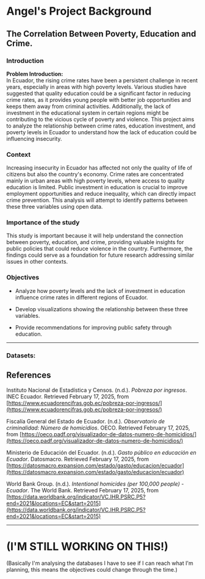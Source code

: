 # Angel's Project Background
## The Correlation Between Poverty, Education and Crime. 

### Introduction
**Problem Introduction:**  
In Ecuador, the rising crime rates have been a persistent challenge in recent years, especially in areas with high poverty levels. Various studies have suggested that quality education could be a significant factor in reducing crime rates, as it provides young people with better job opportunities and keeps them away from criminal activities. Additionally, the lack of investment in the educational system in certain regions might be contributing to the vicious cycle of poverty and violence. This project aims to analyze the relationship between crime rates, education investment, and poverty levels in Ecuador to understand how the lack of education could be influencing insecurity.

### Context

Increasing insecurity in Ecuador has affected not only the quality of life of citizens but also the country's economy. Crime rates are concentrated mainly in urban areas with high poverty levels, where access to quality education is limited. Public investment in education is crucial to improve employment opportunities and reduce inequality, which can directly impact crime prevention. This analysis will attempt to identify patterns between these three variables using open data.

### Importance of the study

This study is important because it will help understand the connection between poverty, education, and crime, providing valuable insights for public policies that could reduce violence in the country. Furthermore, the findings could serve as a foundation for future research addressing similar issues in other contexts.

### Objectives

* Analyze how poverty levels and the lack of investment in education influence crime rates in different regions of Ecuador.

* Develop visualizations showing the relationship between these three variables.

* Provide recommendations for improving public safety through education.


---
### Datasets:

## References  

Instituto Nacional de Estadística y Censos. (n.d.). *Pobreza por ingresos*. INEC Ecuador. Retrieved February 17, 2025, from [https://www.ecuadorencifras.gob.ec/pobreza-por-ingresos/](https://www.ecuadorencifras.gob.ec/pobreza-por-ingresos/)  

Fiscalía General del Estado de Ecuador. (n.d.). *Observatorio de criminalidad: Número de homicidios*. OECO. Retrieved February 17, 2025, from [https://oeco.padf.org/visualizador-de-datos-numero-de-homicidios/](https://oeco.padf.org/visualizador-de-datos-numero-de-homicidios/)  

Ministerio de Educación del Ecuador. (n.d.). *Gasto público en educación en Ecuador*. Datosmacro. Retrieved February 17, 2025, from [https://datosmacro.expansion.com/estado/gasto/educacion/ecuador](https://datosmacro.expansion.com/estado/gasto/educacion/ecuador)  

World Bank Group. (n.d.). *Intentional homicides (per 100,000 people) - Ecuador*. The World Bank. Retrieved February 17, 2025, from [https://data.worldbank.org/indicator/VC.IHR.PSRC.P5?end=2021&locations=EC&start=2015](https://data.worldbank.org/indicator/VC.IHR.PSRC.P5?end=2021&locations=EC&start=2015)  



---
# (I'M STILL WORKING ON THIS!)
(Basically I'm analysing the databases I have to see if I can reach what I'm planning, this means the objectives could change through the time.)
